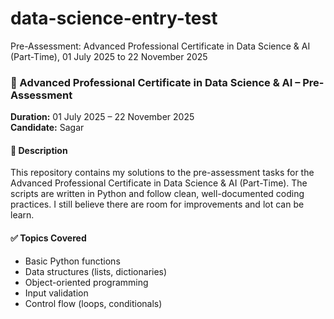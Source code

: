 # data-science-entry-test
Pre-Assessment: Advanced Professional Certificate in Data Science &amp; AI (Part-Time), 01 July 2025 to 22 November 2025

### 🧠 Advanced Professional Certificate in Data Science & AI – Pre-Assessment  
**Duration:** 01 July 2025 – 22 November 2025  
**Candidate:** Sagar  

#### 📄 Description  
This repository contains my solutions to the pre-assessment tasks for the Advanced Professional Certificate in Data Science & AI (Part-Time). The scripts are written in Python and follow clean, well-documented coding practices. I still believe there are room for improvements and lot can be learn.

#### ✅ Topics Covered
- Basic Python functions
- Data structures (lists, dictionaries)
- Object-oriented programming
- Input validation
- Control flow (loops, conditionals)
